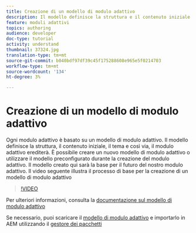 ```yaml
---
title: Creazione di un modello di modulo adattivo
description: Il modello definisce la struttura e il contenuto iniziale del modulo adattivo.
feature: moduli adattivi
topics: authoring
audience: developer
doc-type: tutorial
activity: understand
thumbnail: 37324.jpg
translation-type: tm+mt
source-git-commit: b040bdf97df39c45f175288608e965e5f0214703
workflow-type: tm+mt
source-wordcount: '134'
ht-degree: 3%

---
```



# Creazione di un modello di modulo adattivo

Ogni modulo adattivo è basato su un modello di modulo adattivo. Il modello definisce la struttura, il contenuto iniziale, il tema e così via, il modulo adattivo erediterà. È possibile creare un nuovo modello di modulo adattivo o utilizzare il modello preconfigurato durante la creazione del modulo adattivo.
Il modello creato qui sarà la base per il futuro del nostro modulo adattivo.
Il video seguente illustra il processo di base per la creazione di un modello di modulo adattivo

>[!VIDEO](https://video.tv.adobe.com/v/37324/quality=9)

Per ulteriori informazioni, consulta la [documentazione sul modello di modulo adattivo](https://docs.adobe.com/content/help/en/experience-manager-65/forms/adaptive-forms-advanced-authoring/template-editor.html)

Se necessario, puoi scaricare il [modello di modulo adattivo](assets/peak-application-template.zip) e importarlo in AEM utilizzando il [gestore dei pacchetti](http://localhost:4502/crx/packmgr/index.jsp)




